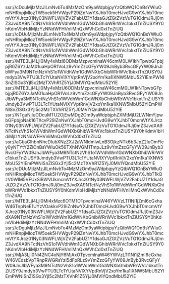 ssr://cDcuMjIzMzJlLmNvbTo4MzMzOm9yaWdpbjpyYzQtbWQ1OnBsYWluOmNHRnpjMlozTW5oek5HVWgvP29iZnNwYXJhbT0mcHJvdG9wYXJhbT0mcmVtYXJrcz01Ny03NWFLWjVZV2FabUZ1Y1dsaGJtZGtZVzVuTG1OdmJRJj0mZ3JvdXA9NTctNzVhS1o1WVdhWm1GdWNXbGhibWRrWVc1bkxtTnZiUSY9Y0hKdmVIbHdiMjlzYzNNdWFHVnliMnQxWVhCd0xtTnZiUQ
ssr://cDUuMjIzMzJlLmNvbTo4MzMzOm9yaWdpbjpyYzQtbWQ1OnBsYWluOmNHRnpjMlozTW5oek5HVWgvP29iZnNwYXJhbT0mcHJvdG9wYXJhbT0mcmVtYXJrcz01Ny03NWFLWjVZV2FabUZ1Y1dsaGJtZGtZVzVuTG1OdmJRJj0mZ3JvdXA9NTctNzVhS1o1WVdhWm1GdWNXbGhibWRrWVc1bkxtTnZiUSY9Y0hKdmVIbHdiMjlzYzNNdWFHVnliMnQxWVhCd0xtTnZiUQ
ssr://MTE3LjI4LjI0My4xMzI6ODMzMzpvcmlnaW46cmM0LW1kNTpwbGFpbjpjR0Z6YzJaM01uaHpOR1VoLz9vYmZzcGFyYW09JnByb3RvcGFyYW09JnJlbWFya3M9NTctNzVhS1o1WVdhWm1GdWNXbGhibWRrWVc1bkxtTnZiUSY9Jmdyb3VwPTU3LTc1YUtaNVlXYVptRnVjV2xoYm1ka1lXNW5MbU52YlEmPWNISnZlSGx3YjI5c2MzTXVhR1Z5YjJ0MVlYQndMbU52YlE
ssr://MTE3LjI4LjI0My4xMzU6ODMzMzpvcmlnaW46cmM0LW1kNTpwbGFpbjpjR0Z6YzJaM01uaHpOR1VoLz9vYmZzcGFyYW09JnByb3RvcGFyYW09JnJlbWFya3M9NTctNzVhS1o1WVdhWm1GdWNXbGhibWRrWVc1bkxtTnZiUSY9Jmdyb3VwPTU3LTc1YUtaNVlXYVptRnVjV2xoYm1ka1lXNW5MbU52YlEmPWNISnZlSGx3YjI5c2MzTXVhR1Z5YjJ0MVlYQndMbU52YlE
ssr://NTguNjIuODcuMTU2OjEwMDg2Om9yaWdpbjphZXMtMjU2LWNmYjpwbGFpbjpNak16TXcvP29iZnNwYXJhbT0mcHJvdG9wYXJhbT0mcmVtYXJrcz01Ny03NWFLWjVZV2FabUZ1Y1dsaGJtZGtZVzVuTG1OdmJRJj0mZ3JvdXA9NTctNzVhS1o1WVdhWm1GdWNXbGhibWRrWVc1bkxtTnZiUSY9Y0hKdmVIbHdiMjlzYzNNdWFHVnliMnQxWVhCd0xtTnZiUQ
ssr://aGtjaGlhbnNheDIubXNzZXJ2aWNldmlwLnB3OjkzNTk6b3JpZ2luOmFlcy0yNTYtY2ZiOnBsYWluOk56TXhNVGM1TmpJLz9vYmZzcGFyYW09JnByb3RvcGFyYW09JnJlbWFya3M9NTctNzVhS1o1WVdhWm1GdWNXbGhibWRrWVc1bkxtTnZiUSY9Jmdyb3VwPTU3LTc1YUtaNVlXYVptRnVjV2xoYm1ka1lXNW5MbU52YlEmPWNISnZlSGx3YjI5c2MzTXVhR1Z5YjJ0MVlYQndMbU52YlE
ssr://cDUuMjIzMzJlLmNvbTo4MzMzOm9yaWdpbjpyYzQtbWQ1OnBsYWluOmNHRnpjMlozTW5oek5HVWgvP29iZnNwYXJhbT0mcHJvdG9wYXJhbT1kQzV0WlM5VFUxSlRWVUkmcmVtYXJrcz01Ny03NWFLWjVZV2FabUZ1Y1dsaGJtZGtZVzVuTG1OdmJRJj0mZ3JvdXA9NTctNzVhS1o1WVdhWm1GdWNXbGhibWRrWVc1bkxtTnZiUSY9Y0hKdmVIbHdiMjlzYzNNdWFHVnliMnQxWVhCd0xtTnZiUQ
ssr://MTE3LjI4LjI0Mi4xMzc6OTM1OTpvcmlnaW46YWVzLTI1Ni1jZmI6cGxhaW46TnpNeE1UYzVOakkvP29iZnNwYXJhbT0mcHJvdG9wYXJhbT0mcmVtYXJrcz01Ny03NWFLWjVZV2FabUZ1Y1dsaGJtZGtZVzVuTG1OdmJRJj0mZ3JvdXA9NTctNzVhS1o1WVdhWm1GdWNXbGhibWRrWVc1bkxtTnZiUSY9Y0hKdmVIbHdiMjlzYzNNdWFHVnliMnQxWVhCd0xtTnZiUQ
ssr://cDguMjIzMzJlLmNvbTo4MzMzOm9yaWdpbjpyYzQtbWQ1OnBsYWluOmNHRnpjMlozTW5oek5HVWgvP29iZnNwYXJhbT0mcHJvdG9wYXJhbT0mcmVtYXJrcz01Ny03NWFLWjVZV2FabUZ1Y1dsaGJtZGtZVzVuTG1OdmJRJj0mZ3JvdXA9NTctNzVhS1o1WVdhWm1GdWNXbGhibWRrWVc1bkxtTnZiUSY9Y0hKdmVIbHdiMjlzYzNNdWFHVnliMnQxWVhCd0xtTnZiUQ
ssr://MjA3LjI0Ni42NC4xNjY6MjAxOTpvcmlnaW46YWVzLTI1Ni1jZmI6cGxhaW46VEdsbVpTRnpRWGRsYzI5dFpRLz9vYmZzcGFyYW09JnByb3RvcGFyYW09JnJlbWFya3M9NTctNzVhS1o1WVdhWm1GdWNXbGhibWRrWVc1bkxtTnZiUSY9Jmdyb3VwPTU3LTc1YUtaNVlXYVptRnVjV2xoYm1ka1lXNW5MbU52YlEmPWNISnZlSGx3YjI5c2MzTXVhR1Z5YjJ0MVlYQndMbU52YlE
